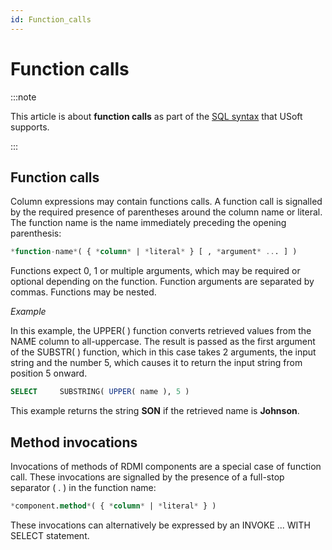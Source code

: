 ```yaml
---
id: Function_calls
---
```


# Function calls




:::note

This article is about **function calls** as part of the [SQL syntax](/docs/Modeller_and_Rules_Engine/SQL_syntax) that USoft supports.

:::

## **Function calls**

Column expressions may contain functions calls. A function call is signalled by the required presence of parentheses around the column name or literal. The function name is the name immediately preceding the opening parenthesis:

```sql
*function-name*( { *column* | *literal* } [ , *argument* ... ] )
```

Functions expect 0, 1 or multiple arguments, which may be required or optional depending on the function. Function arguments are separated by commas. Functions may be nested.

*Example*

In this example, the UPPER( ) function converts retrieved values from the NAME column to all-uppercase. The result is passed as the first argument of the SUBSTR( ) function, which in this case takes 2 arguments, the input string and the number 5, which causes it to return the input string from position 5 onward.

```sql
SELECT     SUBSTRING( UPPER( name ), 5 )
```

This example returns the string **SON** if the retrieved name is **Johnson**.

## Method invocations

Invocations of methods of RDMI components are a special case of function call. These invocations are signalled by the presence of a full-stop separator ( . ) in the function name:

```sql
*component.method*( { *column* | *literal* } )
```

These invocations can alternatively be expressed by an INVOKE ... WITH SELECT statement.